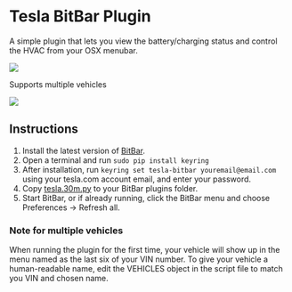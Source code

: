 # Tesla BitBar Plugin

A simple plugin that lets you view the battery/charging status and control the HVAC from your OSX menubar.

![](https://i.imgur.com/Vj5o80V.png)

Supports multiple vehicles

![](https://i.imgur.com/XfkzAra.png)

## Instructions
1. Install the latest version of [BitBar](https://github.com/matryer/bitbar/releases/latest).
2. Open a terminal and run `sudo pip install keyring`
3. After installation, run `keyring set tesla-bitbar youremail@email.com` using your tesla.com account email, and enter your password.
4. Copy [tesla.30m.py](tesla.30m.py) to your BitBar plugins folder.
5. Start BitBar, or if already running, click the BitBar menu and choose Preferences -> Refresh all.


### Note for multiple vehicles
When running the plugin for the first time, your vehicle will show up in the menu named as the last six of your VIN number.  To give your vehicle a human-readable name, edit the VEHICLES object in the script file to match you VIN and chosen name.
